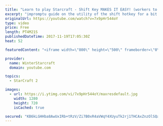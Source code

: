 ```yaml
---
title: "Learn to play Starcraft - Shift Key MAKES IT EASY! (workers to gas, waypoints, ctrl grps, moving)"
excerpt: "impromptu guide on the utility of the shift hotkey for a bit of everything"
originalUrl: https://youtube.com/watch?v=7x9pHr544oY
type: video
price: Free
length: PT4M21S
publishedDateTime: 2017-11-19T17:05:30Z
heat: 52

featuredContent: "<iframe width=\"800\" height=\"500\" frameborder=\"0\" src=\"https://www.youtube.com/embed/7x9pHr544oY\" allow=\"accelerometer; autoplay; encrypted-media; gyroscope; picture-in-picture\" allowfullscreen></iframe>"

provider:
  name: WinterStarcraft
  domain: youtube.com

topics:
  - StarCraft 2

images:
  - url: https://i.ytimg.com/vi/7x9pHr544oY/maxresdefault.jpg
    width: 1280
    height: 720
    isCached: true

secured: "KB6kLGHHba8AwUxIRb+tRzV/Zi7B0xR4aVWqY4XUyuTk2rj1THCAxZnzOlSQavLor28ijLkC4RgNI0mqJRwu4ocZraCMMi7pJhDYV8ezOVMLcCLHJZTyL4aNFQ0j8Ozj9fVxQCXEYWfUYSWWGiK82qpM1A4y522v7DNMJilu5ZlCEdf7n/5AITqtE4iSxh5KlFx8kLZ3f4WsCuK9lrUq5jhMz19NMcJ1kKiZqv8a8Omk/stvpNWvSv7pRk9fXufmM+oG3iPrfn6RSHWIMbNqNUwJDg3nL5Me0WkQ4U/+cYJbLxInWEF4fkcJQF8oMrnfroxkgMH+VNrSqG9UaOlJpcfDTFLVzXL4WR9o3GgvhD+7f1VZgQYWJuxni5WdAeFAUp98O5tGrndZYkv8NBe7epunHm59r8D2J9Mngfap7/w=;ajaCVfmvVIK7M6eWqdCpQw=="
---
```



